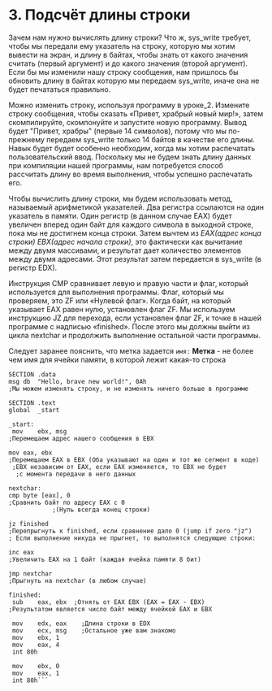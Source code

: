 # 3. Подсчёт длины строки

Зачем нам нужно вычислять длину строки?
Что ж, sys_write требует, чтобы мы передали ему указатель на строку, которую мы хотим вывести на экран, и длину
в байтах, чтобы знать от какого значения считать (первый аргумент) и до какого значения (второй аргумент). Если бы мы изменили нашу строку сообщения, нам пришлось бы обновить длину в байтах
которую мы передаем sys_write, иначе она не будет печататься правильно.

Можно изменить строку, используя программу в уроке_2. Измените строку сообщения, чтобы сказать «Привет, храбрый новый мир!»,
затем скомпилируйте, скомпонуйте и запустите новую программу. Вывод будет "Привет, храбры" (первые 14 символов), потому что
мы по-прежнему передаем sys_write только 14 байтов в качестве его длины. Навык будет будет особенно необходим, когда мы хотим
распечатать пользовательский ввод. Поскольку мы не будем знать длину данных при компиляции нашей программы, нам потребуется способ
рассчитать длину во время выполнения, чтобы успешно распечатать его.

Чтобы вычислить длину строки, мы будем использовать метод, называемый арифметикой указателей. Два регистра ссылаются на один указатель в памяти. Один регистр (в данном случае EAX) будет увеличен вперед
один байт для каждого символа в выходной строке, пока мы не достигнем конца строки. Затем вычтем из *EAX(адрес конца строки)* *EBX(адрес начала строки)*, это фактически как вычитание между двумя массивами, и результат дает количество элементов между двумя адресами. Этот результат затем передается в sys_write (в регистр EDX).

Инструкция CMP сравнивает левую и правую части и флаг, который используется для выполнения программы. Флаг, который мы проверяем, это ZF или «Нулевой флаг». Когда байт, на который указывает EAX
равен нулю, установлен флаг ZF. Мы используем инструкцию JZ для перехода, если установлен флаг ZF, к точке в нашей программе с надписью «finished». После этого мы должны выйти из цикла nextchar и продолжить выполнение остальной части программы.

Следует заранее пояснить, что метка задается `имя:`
**Метка** - не более чем имя для ячейки памяти, в которой лежит какая-то строка

```assembly
SECTION .data
msg	db	"Hello, brave new world!", 0Ah
;Мы можем изменять строку, и не изменять ничего больше в программе
 
SECTION .text
global  _start
 
_start:
 mov	ebx, msg
;Перемещаем адрес нашего сообщения в EBX

mov	eax, ebx
;Перемещаем EAX в EBX (Оба указывают на один и тот же сегмент в коде)
 ;EBX независим от EAX, если EAX изменяется, то EBX не будет
  ;с момента передачи в него данных
  
nextchar:
cmp	byte [eax], 0	
;Сравнить байт по адресу EAX с 0
			;(Нуль всегда конец строки)
      
jz finished
;Перепрыгнуть к finished, если сравнение дало 0 (jump if zero "jz")
; Если выполнение никуда не прыгнет, то выполнятся следующие строки:

inc	eax	
;Увеличить EAX на 1 байт (каждая ячейка памяти 8 бит)

jmp	nextchar
;Прыгнуть на nextchar (в любом случае)
 
finished:
 sub	eax, ebx  ;Отнять от EAX EBX (EAX = EAX - EBX)
;Результатом является число байт между ячейкой EAX и EBX
 
 mov	edx, eax	;Длина строки в EDX
 mov	ecx, msg	;Остальное уже вам знакомо
 mov	ebx, 1
 mov	eax, 4
 int 80h

 mov	ebx, 0
 mov	eax, 1
 int 80h```